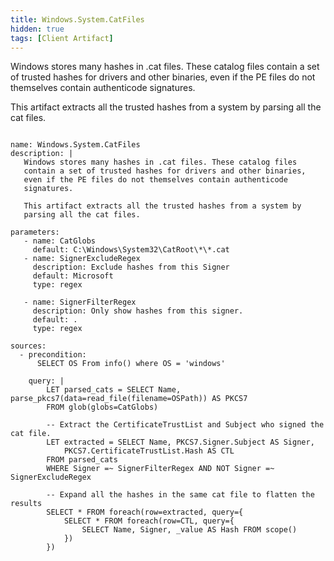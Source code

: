 ```yaml
---
title: Windows.System.CatFiles
hidden: true
tags: [Client Artifact]
---
```


Windows stores many hashes in .cat files. These catalog files
contain a set of trusted hashes for drivers and other binaries,
even if the PE files do not themselves contain authenticode
signatures.

This artifact extracts all the trusted hashes from a system by
parsing all the cat files.


<pre><code class="language-yaml">
name: Windows.System.CatFiles
description: |
   Windows stores many hashes in .cat files. These catalog files
   contain a set of trusted hashes for drivers and other binaries,
   even if the PE files do not themselves contain authenticode
   signatures.

   This artifact extracts all the trusted hashes from a system by
   parsing all the cat files.

parameters:
   - name: CatGlobs
     default: C:\Windows\System32\CatRoot\*\*.cat
   - name: SignerExcludeRegex
     description: Exclude hashes from this Signer
     default: Microsoft
     type: regex

   - name: SignerFilterRegex
     description: Only show hashes from this signer.
     default: .
     type: regex

sources:
  - precondition:
      SELECT OS From info() where OS = &#x27;windows&#x27;

    query: |
        LET parsed_cats = SELECT Name, parse_pkcs7(data=read_file(filename=OSPath)) AS PKCS7
        FROM glob(globs=CatGlobs)

        -- Extract the CertificateTrustList and Subject who signed the cat file.
        LET extracted = SELECT Name, PKCS7.Signer.Subject AS Signer,
            PKCS7.CertificateTrustList.Hash AS CTL
        FROM parsed_cats
        WHERE Signer =~ SignerFilterRegex AND NOT Signer =~ SignerExcludeRegex

        -- Expand all the hashes in the same cat file to flatten the results
        SELECT * FROM foreach(row=extracted, query={
            SELECT * FROM foreach(row=CTL, query={
                SELECT Name, Signer, _value AS Hash FROM scope()
            })
        })

</code></pre>

